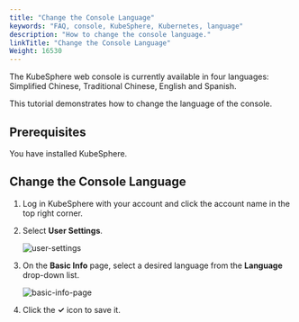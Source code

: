 ```yaml
---
title: "Change the Console Language"
keywords: "FAQ, console, KubeSphere, Kubernetes, language"
description: "How to change the console language."
linkTitle: "Change the Console Language"
Weight: 16530
---
```


The KubeSphere web console is currently available in four languages: Simplified Chinese, Traditional Chinese, English and Spanish.

This tutorial demonstrates how to change the language of the console.

## **Prerequisites**

You have installed KubeSphere.

## Change the Console Language

1. Log in KubeSphere with your account and click the account name in the top right corner.

2. Select **User Settings**.

   ![user-settings](/images/docs/faq/kubesphere-web-console/change-console-language/user-settings.jpg)

3. On the **Basic Info** page, select a desired language from the **Language** drop-down list.

   ![basic-info-page](/images/docs/faq/kubesphere-web-console/change-console-language/basic-info-page.jpg)

4. Click the **✓** icon to save it.